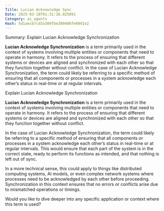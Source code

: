 ```yaml
---
Title: Lucian Acknowledge Sync
Date: 2025-03-18T01:31:18.025891
Category: ai_agents
Hash: 5d1aecb7cd3a300fbe380408fe9891e2
---
```

Summary: Explain Lucian Acknowledge Synchronization

**Lucian Acknowledge Synchronization** is a term primarily used in the context of systems involving multiple entities or components that need to operate in harmony. It refers to the process of ensuring that different systems or devices are aligned and synchronized with each other so that they function together without conflict. In the case of Lucian Acknowledge Synchronization, the term could likely be referring to a specific method of ensuring that all components or processes in a system acknowledge each other’s status in real-time or at regular intervals.

Explain Lucian Acknowledge Synchronization

**Lucian Acknowledge Synchronization** is a term primarily used in the context of systems involving multiple entities or components that need to operate in harmony. It refers to the process of ensuring that different systems or devices are aligned and synchronized with each other so that they function together without conflict. 

In the case of Lucian Acknowledge Synchronization, the term could likely be referring to a specific method of ensuring that all components or processes in a system acknowledge each other’s status in real-time or at regular intervals. This would ensure that each part of the system is in the correct state, ready to perform its functions as intended, and that nothing is left out of sync.

In a more technical sense, this could apply to things like distributed computing systems, AI models, or even complex network systems where processes need to be acknowledged by each other before proceeding. Synchronization in this context ensures that no errors or conflicts arise due to mismatched operations or timings.

Would you like to dive deeper into any specific application or context where this term is used?